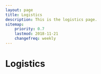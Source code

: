 ```yaml
---
layout: page
title: Logistics
description: This is the logistics page.
sitemap:
    priority: 0.7
    lastmod: 2018-11-21
    changefreq: weekly
---
```

# Logistics